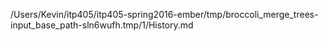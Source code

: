 /Users/Kevin/itp405/itp405-spring2016-ember/tmp/broccoli_merge_trees-input_base_path-sln6wufh.tmp/1/History.md